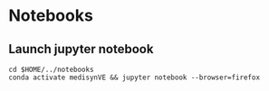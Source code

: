 # Notebooks

## Launch jupyter notebook
``` 
cd $HOME/../notebooks
conda activate medisynVE && jupyter notebook --browser=firefox
```

